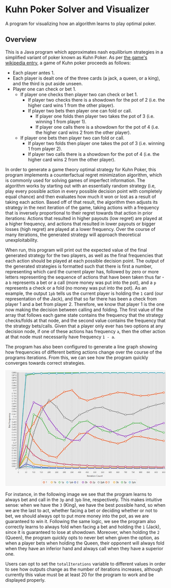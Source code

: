 # Kuhn Poker Solver and Visualizer

A program for visualizing how an algorithm learns to play optimal poker.

## Overview

This is a Java program which approximates nash equilibrium strategies in a simplified variant of poker known as Kuhn Poker. As per [the game's wikipedia entry](https://en.wikipedia.org/wiki/Kuhn_poker), a game of Kuhn poker proceeds as follows:

* Each player antes 1.
* Each player is dealt one of the three cards (a jack, a queen, or a king), and the third is put aside unseen.
* Player one can check or bet 1.
    * If player one checks then player two can check or bet 1.
        * If player two checks there is a showdown for the pot of 2 (i.e. the higher card wins 1 from the other player).
        * If player two bets then player one can fold or call.
            * If player one folds then player two takes the pot of 3 (i.e. winning 1 from player 1).
            * If player one calls there is a showdown for the pot of 4 (i.e. the higher card wins 2 from the other player).
    * If player one bets then player two can fold or call.
        * If player two folds then player one takes the pot of 3 (i.e. winning 1 from player 2).
        * If player two calls there is a showdown for the pot of 4 (i.e. the higher card wins 2 from the other player).

In order to generate a game theory optimal strategy for Kuhn Poker, this program implements a counterfactual regret minimization algorithm, which is commonly used for solving games of imperfect information. The algorithm works by starting out with an essentially random strategy (i.e, play every possible action in every possible decision point with completely equal chance) and then evaluates how much it won or lost as a result of taking each action. Based off of that result, the algorithm then adjusts its strategy in the next iteration of the game, taking actions with a frequency that is inversely proportional to their regret towards that action in prior iterations: Actions that resulted in higher payouts (low regret) are played at a higher frequency, and actions that resulted in lower payouts or bigger losses (high regret) are played at a lower frequency. Over the course of many iterations, the generated strategy will approach theoretical unexploitability.

When run, this program will print out the expected value of the final generated strategy for the two players, as well as the final frequencies that each action should be played at each possible decision point. The output of the generated strategies is formatted such that there is first a number, representing which card the current player has, followed by zero or more letters representing the sequence of actions that have been taken thus far - a `b` represents a bet or a call (more money was put into the pot), and a `p` represents a check or a fold (no money was put into the pot). As an example, the output `1pb` tells us the current player is holding the `1` card (our representation of the Jack), and that so far there has been a check from player 1 and a bet from player 2. Therefore, we know that player 1 is the one now making the decision between calling and folding. The first value of the array that follows each game state contains the frequency that the strategy checks/folds at that node, and the second value contains the frequency that the strategy bets/calls. Given that a player only ever has two options at any decision node, if one of these actions has frequency `a`, then the other action at that node must necessarily have frequency `1 - a`.

The program has also been configured to generate a line graph showing how frequencies of different betting actions change over the course of the programs iterations. From this, we can see how the program quickly converges towards correct strategies. 

![alt text](https://github.com/cli2032/poker-solver/blob/main/kuhnpokersolver/1000iterations.jpg?raw=true)

For instance, in the following image we see that the program learns to always bet and call in the `3p` and `3pb` line, respectively. This makes intuitive sense: when we have the `3` (King), we have the best possible hand, so when we are the last to act, whether facing a bet or deciding whether or not to bet, we should always opt to put more money into the pot, as we are guaranteed to win it. Following the same logic, we see the program also correctly learns to always fold when facing a bet and holding the `1` (Jack), since it is guaranteed to lose at showdown. Moreover, when holding the `2` (Queen), the program quickly opts to never bet when given the option, as when a player bets when holding the Queen, their opponent will always fold when they have an inferior hand and always call when they have a superior one.

Users can opt to set the `totalIterations` variable to different values in order to see how outputs change as the number of iterations increases, although currently this value must be at least 20 for the program to work and be displayed properly.

